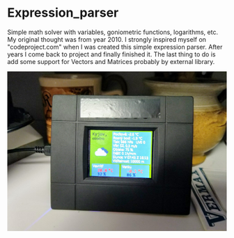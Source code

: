 # Expression_parser

 Simple math solver with variables, goniometric functions, logarithms, etc. My original thought was from year 2010. I strongly inspired myself on "codeproject.com" when I was created this simple expression parser. After years I come back to project and finally finished it. The last thing to do is add some support for Vectors and Matrices probably by external library.

![Expression input](https://github.com/eWillyo/SimpleWeatherStation/blob/main/weather_station.jpeg?raw=true)